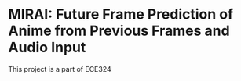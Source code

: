 # MIRAI: Future Frame Prediction of Anime from Previous Frames and Audio Input

This project is a part of ECE324

